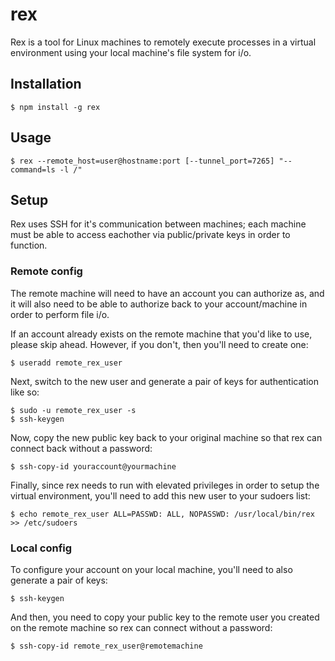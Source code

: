 # rex

  Rex is a tool for Linux machines to remotely execute processes in a virtual environment using your local machine's file system for i/o.

## Installation

    $ npm install -g rex

## Usage

    $ rex --remote_host=user@hostname:port [--tunnel_port=7265] "--command=ls -l /"

## Setup

  Rex uses SSH for it's communication between machines; each machine must be able to access eachother via public/private keys in order to function.

### Remote config

  The remote machine will need to have an account you can authorize as, and it will also need to be able to authorize back to your account/machine in order to perform file i/o.

  If an account already exists on the remote machine that you'd like to use, please skip ahead. However, if you don't, then you'll need to create one:

    $ useradd remote_rex_user

  Next, switch to the new user and generate a pair of keys for authentication like so:

    $ sudo -u remote_rex_user -s
    $ ssh-keygen

  Now, copy the new public key back to your original machine so that rex can connect back without a password:

    $ ssh-copy-id youraccount@yourmachine

  Finally, since rex needs to run with elevated privileges in order to setup the virtual environment, you'll need to add this new user to your sudoers list:

    $ echo remote_rex_user ALL=PASSWD: ALL, NOPASSWD: /usr/local/bin/rex >> /etc/sudoers

### Local config

  To configure your account on your local machine, you'll need to also generate a pair of keys:

    $ ssh-keygen

  And then, you need to copy your public key to the remote user you created on the remote machine so rex can connect without a password:

    $ ssh-copy-id remote_rex_user@remotemachine